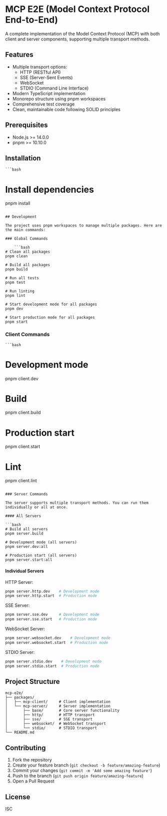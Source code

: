 # MCP E2E (Model Context Protocol End-to-End)

A complete implementation of the Model Context Protocol (MCP) with both client and server components, supporting multiple transport methods.

## Features

- Multiple transport options:
  - HTTP (RESTful API)
  - SSE (Server-Sent Events)
  - WebSocket
  - STDIO (Command Line Interface)
- Modern TypeScript implementation
- Monorepo structure using pnpm workspaces
- Comprehensive test coverage
- Clean, maintainable code following SOLID principles

## Prerequisites

- Node.js >= 14.0.0
- pnpm >= 10.10.0

## Installation

    ```bash
# Install dependencies
pnpm install
```

## Development

The project uses pnpm workspaces to manage multiple packages. Here are the main commands:

### Global Commands

    ```bash
# Clean all packages
pnpm clean

# Build all packages
pnpm build

# Run all tests
pnpm test

# Run linting
pnpm lint

# Start development mode for all packages
pnpm dev

# Start production mode for all packages
pnpm start
```

### Client Commands

    ```bash
# Development mode
pnpm client.dev

# Build
pnpm client.build

# Production start
pnpm client.start

# Lint
pnpm client.lint
```

### Server Commands

The server supports multiple transport methods. You can run them individually or all at once.

#### All Servers

```bash
# Build all servers
pnpm server.build

# Development mode (all servers)
pnpm server.dev:all

# Production start (all servers)
pnpm server.start:all
```

#### Individual Servers

HTTP Server:

```bash
pnpm server.http.dev    # Development mode
pnpm server.http.start  # Production mode
```

SSE Server:

```bash
pnpm server.sse.dev     # Development mode
pnpm server.sse.start   # Production mode
```

WebSocket Server:

```bash
pnpm server.websocket.dev    # Development mode
pnpm server.websocket.start  # Production mode
```

STDIO Server:

```bash
pnpm server.stdio.dev    # Development mode
pnpm server.stdio.start  # Production mode
```

## Project Structure

```
mcp-e2e/
├── packages/
│   ├── mcp-client/     # Client implementation
│   └── mcp-server/     # Server implementation
│       ├── base/       # Core server functionality
│       ├── http/       # HTTP transport
│       ├── sse/        # SSE transport
│       ├── websocket/  # WebSocket transport
│       └── stdio/      # STDIO transport
└── README.md
```

## Contributing

1. Fork the repository
2. Create your feature branch (`git checkout -b feature/amazing-feature`)
3. Commit your changes (`git commit -m 'Add some amazing feature'`)
4. Push to the branch (`git push origin feature/amazing-feature`)
5. Open a Pull Request

## License

ISC
